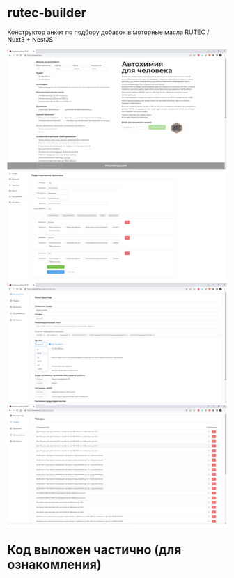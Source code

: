 # rutec-builder
 Конструктор анкет по подбору добавок  в моторные масла RUTEC / Nuxt3 + NestJS

![01](https://github.com/yozuul/rutec-builder/blob/main/01_anketa.jpg)
![02](https://github.com/yozuul/rutec-builder/blob/main/04_signs.jpg)
![02](https://github.com/yozuul/rutec-builder/blob/main/02_konstruktor.jpg)
![03](https://github.com/yozuul/rutec-builder/blob/main/03_products.jpg)
# Код выложен частично (для ознакомления)
